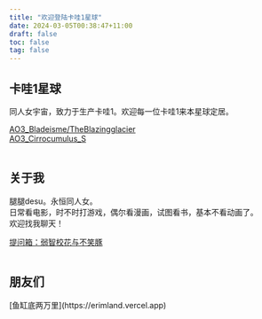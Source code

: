 ```yaml
---
title: "欢迎登陆卡哇1星球"
date: 2024-03-05T00:38:47+11:00
draft: false
toc: false
tag: false
---
```


## 卡哇1星球

<p>同人女宇宙，致力于生产卡哇1。欢迎每一位卡哇1来本星球定居。<br>

[AO3_Bladeisme/TheBlazingglacier](https://archiveofourown.org/users/Theblazingglacier)<br>
[AO3_Cirrocumulus_S](https://archiveofourown.org/users/Cirrocumulus_S)<br><br></p>


## 关于我

<p>腿腿desu。永恒同人女。<br>
日常看电影，时不时打游戏，偶尔看漫画，试图看书，基本不看动画了。<br>
欢迎找我聊天！<br>

[提问箱：弱智校花与不笑豚](https://box.n3ko.cc/_/meaningless)<br><br></p>


## 朋友们

<p>[鱼缸底两万里](https://erimland.vercel.app)<br></p>